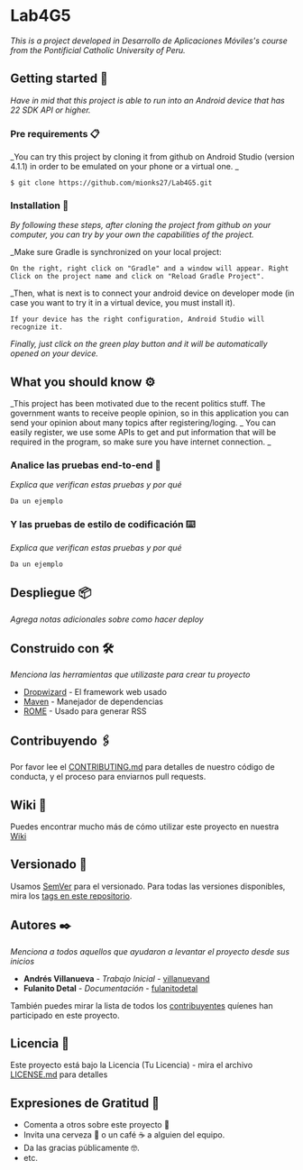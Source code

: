 # Lab4G5

_This is a project developed in Desarrollo de Aplicaciones Móviles's course from the Pontificial Catholic University of Peru._

## Getting started 🚀

_Have in mid that this project is able to run into an Android device that has 22 SDK API or higher._




### Pre requirements 📋

_You can try this project by cloning it from github on Android Studio (version 4.1.1) in order to be emulated on your phone or a virtual one. _

```
$ git clone https://github.com/mionks27/Lab4G5.git
```

### Installation 🔧

_By following these steps, after cloning the project from github on your computer, you can try by your own the capabilities of the project._

_Make sure Gradle is synchronized on your local project:

```
On the right, right click on "Gradle" and a window will appear. Right Click on the project name and click on "Reload Gradle Project".
```

_Then, what is next is to connect your android device on developer mode (in case you want to try it in a virtual device, you must install it).


```
If your device has the right configuration, Android Studio will recognize it.
```

_Finally, just click on the green play button and it will be automatically opened on your device._

## What you should know  ⚙️

_This project has been motivated due to the recent politics stuff. The government wants to receive people opinion, so in this application you can send your opinion about many topics after registering/loging. _
You can easily register, we use some APIs to get and put information that will be required in the program, so make sure you have internet connection. _
### Analice las pruebas end-to-end 🔩

_Explica que verifican estas pruebas y por qué_

```
Da un ejemplo
```

### Y las pruebas de estilo de codificación ⌨️

_Explica que verifican estas pruebas y por qué_

```
Da un ejemplo
```

## Despliegue 📦

_Agrega notas adicionales sobre como hacer deploy_

## Construido con 🛠️

_Menciona las herramientas que utilizaste para crear tu proyecto_

* [Dropwizard](http://www.dropwizard.io/1.0.2/docs/) - El framework web usado
* [Maven](https://maven.apache.org/) - Manejador de dependencias
* [ROME](https://rometools.github.io/rome/) - Usado para generar RSS

## Contribuyendo 🖇️

Por favor lee el [CONTRIBUTING.md](https://gist.github.com/villanuevand/xxxxxx) para detalles de nuestro código de conducta, y el proceso para enviarnos pull requests.

## Wiki 📖

Puedes encontrar mucho más de cómo utilizar este proyecto en nuestra [Wiki](https://github.com/tu/proyecto/wiki)

## Versionado 📌

Usamos [SemVer](http://semver.org/) para el versionado. Para todas las versiones disponibles, mira los [tags en este repositorio](https://github.com/tu/proyecto/tags).

## Autores ✒️

_Menciona a todos aquellos que ayudaron a levantar el proyecto desde sus inicios_

* **Andrés Villanueva** - *Trabajo Inicial* - [villanuevand](https://github.com/villanuevand)
* **Fulanito Detal** - *Documentación* - [fulanitodetal](#fulanito-de-tal)

También puedes mirar la lista de todos los [contribuyentes](https://github.com/your/project/contributors) quíenes han participado en este proyecto. 

## Licencia 📄

Este proyecto está bajo la Licencia (Tu Licencia) - mira el archivo [LICENSE.md](LICENSE.md) para detalles

## Expresiones de Gratitud 🎁

* Comenta a otros sobre este proyecto 📢
* Invita una cerveza 🍺 o un café ☕ a alguien del equipo. 
* Da las gracias públicamente 🤓.
* etc.
